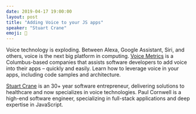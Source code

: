 ```yaml
---
date: 2019-04-17 19:00:00
layout: post
title: "Adding Voice to your JS apps"
speaker: "Stuart Crane"
emoji: 🎤
---
```


Voice technology is exploding. Between Alexa, Google Assistant, Siri, and others, voice is the next big platform in computing. [Voice Metrics](https://www.voicemetrics.io/) is a Columbus-based companies that assists software developers to add voice into their apps – quickly and easily. Learn how to leverage voice in your apps, including code samples and architecture.

[Stuart Crane](https://stuartcrane.com/) is an 30+ year software entrepreneur, delivering solutions to healthcare and now specializes in voice technologies. Paul Cornwell is a high-end software engineer, specializing in full-stack applications and deep expertise in JavaScript.


